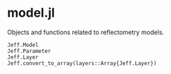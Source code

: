 # model.jl

Objects and functions related to reflectometry models.

```@docs
Jeff.Model
Jeff.Parameter
Jeff.Layer
Jeff.convert_to_array(layers::Array{Jeff.Layer})
```
